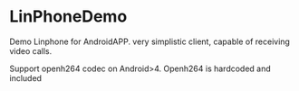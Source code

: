 # LinPhoneDemo
Demo Linphone for AndroidAPP. very simplistic client, capable of receiving video calls. 

Support openh264 codec on Android>4. Openh264 is hardcoded and included
